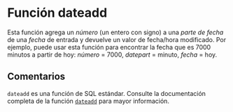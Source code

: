﻿---
SidebarGroup: "d"
Autogenerated: true
---

# Función  dateadd

Esta función agrega un *número* (un entero con signo) a una *parte de fecha* de una *fecha* de entrada y devuelve un valor de fecha/hora modificado. Por ejemplo, puede usar esta función para encontrar la fecha que es 7000 minutos a partir de hoy: *número* = 7000, *datepart* = minuto, *fecha* = hoy.

## Comentarios 

`dateadd` es una función de SQL estándar. Consulte la documentación completa de la función [`dateadd`](https://learn.microsoft.com/es-es/sql/t-sql/functions/dateadd-transact-sql) para mayor información.
